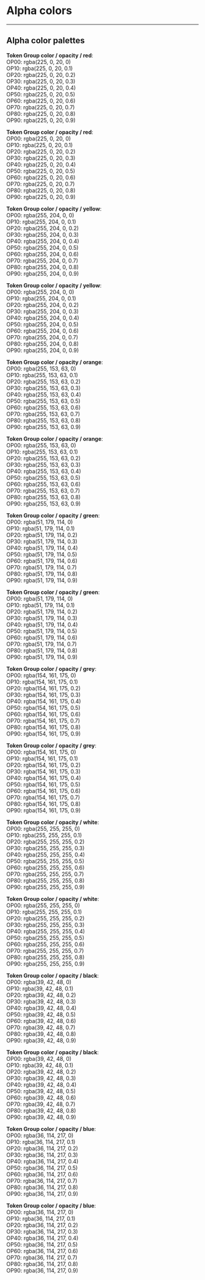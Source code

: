 
# Alpha colors

---

## Alpha color palettes

  
**Token Group color / opacity / red**:    
OP00: rgba(225, 0, 20, 0)  
OP10: rgba(225, 0, 20, 0.1)  
OP20: rgba(225, 0, 20, 0.2)  
OP30: rgba(225, 0, 20, 0.3)  
OP40: rgba(225, 0, 20, 0.4)  
OP50: rgba(225, 0, 20, 0.5)  
OP60: rgba(225, 0, 20, 0.6)  
OP70: rgba(225, 0, 20, 0.7)  
OP80: rgba(225, 0, 20, 0.8)  
OP90: rgba(225, 0, 20, 0.9)  
  
  
**Token Group color / opacity / red**:    
OP00: rgba(225, 0, 20, 0)  
OP10: rgba(225, 0, 20, 0.1)  
OP20: rgba(225, 0, 20, 0.2)  
OP30: rgba(225, 0, 20, 0.3)  
OP40: rgba(225, 0, 20, 0.4)  
OP50: rgba(225, 0, 20, 0.5)  
OP60: rgba(225, 0, 20, 0.6)  
OP70: rgba(225, 0, 20, 0.7)  
OP80: rgba(225, 0, 20, 0.8)  
OP90: rgba(225, 0, 20, 0.9)  
  
  
**Token Group color / opacity / yellow**:    
OP00: rgba(255, 204, 0, 0)  
OP10: rgba(255, 204, 0, 0.1)  
OP20: rgba(255, 204, 0, 0.2)  
OP30: rgba(255, 204, 0, 0.3)  
OP40: rgba(255, 204, 0, 0.4)  
OP50: rgba(255, 204, 0, 0.5)  
OP60: rgba(255, 204, 0, 0.6)  
OP70: rgba(255, 204, 0, 0.7)  
OP80: rgba(255, 204, 0, 0.8)  
OP90: rgba(255, 204, 0, 0.9)  
  
  
**Token Group color / opacity / yellow**:    
OP00: rgba(255, 204, 0, 0)  
OP10: rgba(255, 204, 0, 0.1)  
OP20: rgba(255, 204, 0, 0.2)  
OP30: rgba(255, 204, 0, 0.3)  
OP40: rgba(255, 204, 0, 0.4)  
OP50: rgba(255, 204, 0, 0.5)  
OP60: rgba(255, 204, 0, 0.6)  
OP70: rgba(255, 204, 0, 0.7)  
OP80: rgba(255, 204, 0, 0.8)  
OP90: rgba(255, 204, 0, 0.9)  
  
  
**Token Group color / opacity / orange**:    
OP00: rgba(255, 153, 63, 0)  
OP10: rgba(255, 153, 63, 0.1)  
OP20: rgba(255, 153, 63, 0.2)  
OP30: rgba(255, 153, 63, 0.3)  
OP40: rgba(255, 153, 63, 0.4)  
OP50: rgba(255, 153, 63, 0.5)  
OP60: rgba(255, 153, 63, 0.6)  
OP70: rgba(255, 153, 63, 0.7)  
OP80: rgba(255, 153, 63, 0.8)  
OP90: rgba(255, 153, 63, 0.9)  
  
  
**Token Group color / opacity / orange**:    
OP00: rgba(255, 153, 63, 0)  
OP10: rgba(255, 153, 63, 0.1)  
OP20: rgba(255, 153, 63, 0.2)  
OP30: rgba(255, 153, 63, 0.3)  
OP40: rgba(255, 153, 63, 0.4)  
OP50: rgba(255, 153, 63, 0.5)  
OP60: rgba(255, 153, 63, 0.6)  
OP70: rgba(255, 153, 63, 0.7)  
OP80: rgba(255, 153, 63, 0.8)  
OP90: rgba(255, 153, 63, 0.9)  
  
  
**Token Group color / opacity / green**:    
OP00: rgba(51, 179, 114, 0)  
OP10: rgba(51, 179, 114, 0.1)  
OP20: rgba(51, 179, 114, 0.2)  
OP30: rgba(51, 179, 114, 0.3)  
OP40: rgba(51, 179, 114, 0.4)  
OP50: rgba(51, 179, 114, 0.5)  
OP60: rgba(51, 179, 114, 0.6)  
OP70: rgba(51, 179, 114, 0.7)  
OP80: rgba(51, 179, 114, 0.8)  
OP90: rgba(51, 179, 114, 0.9)  
  
  
**Token Group color / opacity / green**:    
OP00: rgba(51, 179, 114, 0)  
OP10: rgba(51, 179, 114, 0.1)  
OP20: rgba(51, 179, 114, 0.2)  
OP30: rgba(51, 179, 114, 0.3)  
OP40: rgba(51, 179, 114, 0.4)  
OP50: rgba(51, 179, 114, 0.5)  
OP60: rgba(51, 179, 114, 0.6)  
OP70: rgba(51, 179, 114, 0.7)  
OP80: rgba(51, 179, 114, 0.8)  
OP90: rgba(51, 179, 114, 0.9)  
  
  
**Token Group color / opacity / grey**:    
OP00: rgba(154, 161, 175, 0)  
OP10: rgba(154, 161, 175, 0.1)  
OP20: rgba(154, 161, 175, 0.2)  
OP30: rgba(154, 161, 175, 0.3)  
OP40: rgba(154, 161, 175, 0.4)  
OP50: rgba(154, 161, 175, 0.5)  
OP60: rgba(154, 161, 175, 0.6)  
OP70: rgba(154, 161, 175, 0.7)  
OP80: rgba(154, 161, 175, 0.8)  
OP90: rgba(154, 161, 175, 0.9)  
  
  
**Token Group color / opacity / grey**:    
OP00: rgba(154, 161, 175, 0)  
OP10: rgba(154, 161, 175, 0.1)  
OP20: rgba(154, 161, 175, 0.2)  
OP30: rgba(154, 161, 175, 0.3)  
OP40: rgba(154, 161, 175, 0.4)  
OP50: rgba(154, 161, 175, 0.5)  
OP60: rgba(154, 161, 175, 0.6)  
OP70: rgba(154, 161, 175, 0.7)  
OP80: rgba(154, 161, 175, 0.8)  
OP90: rgba(154, 161, 175, 0.9)  
  
  
**Token Group color / opacity / white**:    
OP00: rgba(255, 255, 255, 0)  
OP10: rgba(255, 255, 255, 0.1)  
OP20: rgba(255, 255, 255, 0.2)  
OP30: rgba(255, 255, 255, 0.3)  
OP40: rgba(255, 255, 255, 0.4)  
OP50: rgba(255, 255, 255, 0.5)  
OP60: rgba(255, 255, 255, 0.6)  
OP70: rgba(255, 255, 255, 0.7)  
OP80: rgba(255, 255, 255, 0.8)  
OP90: rgba(255, 255, 255, 0.9)  
  
  
**Token Group color / opacity / white**:    
OP00: rgba(255, 255, 255, 0)  
OP10: rgba(255, 255, 255, 0.1)  
OP20: rgba(255, 255, 255, 0.2)  
OP30: rgba(255, 255, 255, 0.3)  
OP40: rgba(255, 255, 255, 0.4)  
OP50: rgba(255, 255, 255, 0.5)  
OP60: rgba(255, 255, 255, 0.6)  
OP70: rgba(255, 255, 255, 0.7)  
OP80: rgba(255, 255, 255, 0.8)  
OP90: rgba(255, 255, 255, 0.9)  
  
  
**Token Group color / opacity / black**:    
OP00: rgba(39, 42, 48, 0)  
OP10: rgba(39, 42, 48, 0.1)  
OP20: rgba(39, 42, 48, 0.2)  
OP30: rgba(39, 42, 48, 0.3)  
OP40: rgba(39, 42, 48, 0.4)  
OP50: rgba(39, 42, 48, 0.5)  
OP60: rgba(39, 42, 48, 0.6)  
OP70: rgba(39, 42, 48, 0.7)  
OP80: rgba(39, 42, 48, 0.8)  
OP90: rgba(39, 42, 48, 0.9)  
  
  
**Token Group color / opacity / black**:    
OP00: rgba(39, 42, 48, 0)  
OP10: rgba(39, 42, 48, 0.1)  
OP20: rgba(39, 42, 48, 0.2)  
OP30: rgba(39, 42, 48, 0.3)  
OP40: rgba(39, 42, 48, 0.4)  
OP50: rgba(39, 42, 48, 0.5)  
OP60: rgba(39, 42, 48, 0.6)  
OP70: rgba(39, 42, 48, 0.7)  
OP80: rgba(39, 42, 48, 0.8)  
OP90: rgba(39, 42, 48, 0.9)  
  
  
**Token Group color / opacity / blue**:    
OP00: rgba(36, 114, 217, 0)  
OP10: rgba(36, 114, 217, 0.1)  
OP20: rgba(36, 114, 217, 0.2)  
OP30: rgba(36, 114, 217, 0.3)  
OP40: rgba(36, 114, 217, 0.4)  
OP50: rgba(36, 114, 217, 0.5)  
OP60: rgba(36, 114, 217, 0.6)  
OP70: rgba(36, 114, 217, 0.7)  
OP80: rgba(36, 114, 217, 0.8)  
OP90: rgba(36, 114, 217, 0.9)  
  
  
**Token Group color / opacity / blue**:    
OP00: rgba(36, 114, 217, 0)  
OP10: rgba(36, 114, 217, 0.1)  
OP20: rgba(36, 114, 217, 0.2)  
OP30: rgba(36, 114, 217, 0.3)  
OP40: rgba(36, 114, 217, 0.4)  
OP50: rgba(36, 114, 217, 0.5)  
OP60: rgba(36, 114, 217, 0.6)  
OP70: rgba(36, 114, 217, 0.7)  
OP80: rgba(36, 114, 217, 0.8)  
OP90: rgba(36, 114, 217, 0.9)  
